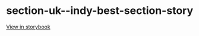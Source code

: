 # section-uk--indy-best-section-story

[View in storybook](https://raw.githack.com/Independent-Digital-News-and-Media-Ltd/indy-pwamp-sb/PR-984-sb/index.html?path=/story/section-uk--indy-best-section-story)